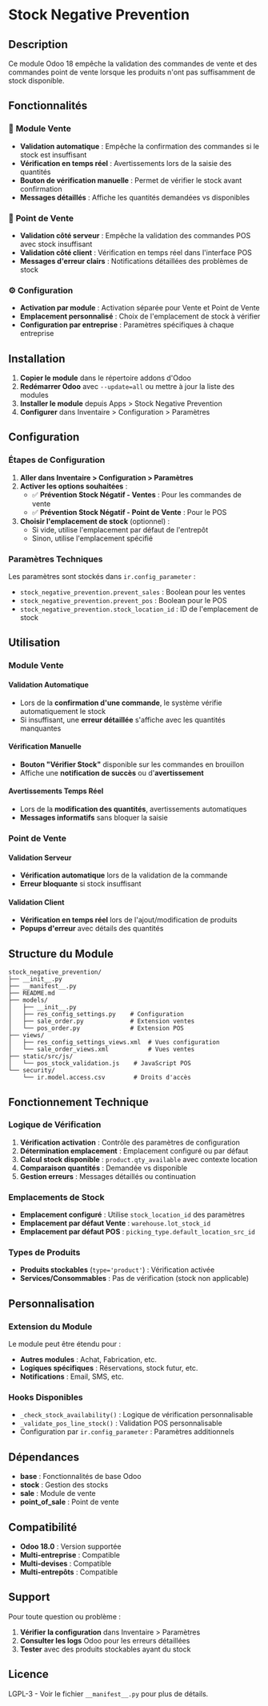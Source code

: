 # Stock Negative Prevention

## Description

Ce module Odoo 18 empêche la validation des commandes de vente et des commandes point de vente lorsque les produits n'ont pas suffisamment de stock disponible.

## Fonctionnalités

### 🛒 **Module Vente**
- **Validation automatique** : Empêche la confirmation des commandes si le stock est insuffisant
- **Vérification en temps réel** : Avertissements lors de la saisie des quantités
- **Bouton de vérification manuelle** : Permet de vérifier le stock avant confirmation
- **Messages détaillés** : Affiche les quantités demandées vs disponibles

### 🏪 **Point de Vente**
- **Validation côté serveur** : Empêche la validation des commandes POS avec stock insuffisant
- **Validation côté client** : Vérification en temps réel dans l'interface POS
- **Messages d'erreur clairs** : Notifications détaillées des problèmes de stock

### ⚙️ **Configuration**
- **Activation par module** : Activation séparée pour Vente et Point de Vente
- **Emplacement personnalisé** : Choix de l'emplacement de stock à vérifier
- **Configuration par entreprise** : Paramètres spécifiques à chaque entreprise

## Installation

1. **Copier le module** dans le répertoire addons d'Odoo
2. **Redémarrer Odoo** avec `--update=all` ou mettre à jour la liste des modules
3. **Installer le module** depuis Apps > Stock Negative Prevention
4. **Configurer** dans Inventaire > Configuration > Paramètres

## Configuration

### Étapes de Configuration

1. **Aller dans Inventaire > Configuration > Paramètres**
2. **Activer les options souhaitées** :
   - ✅ **Prévention Stock Négatif - Ventes** : Pour les commandes de vente
   - ✅ **Prévention Stock Négatif - Point de Vente** : Pour le POS
3. **Choisir l'emplacement de stock** (optionnel) :
   - Si vide, utilise l'emplacement par défaut de l'entrepôt
   - Sinon, utilise l'emplacement spécifié

### Paramètres Techniques

Les paramètres sont stockés dans `ir.config_parameter` :
- `stock_negative_prevention.prevent_sales` : Boolean pour les ventes
- `stock_negative_prevention.prevent_pos` : Boolean pour le POS
- `stock_negative_prevention.stock_location_id` : ID de l'emplacement de stock

## Utilisation

### Module Vente

#### Validation Automatique
- Lors de la **confirmation d'une commande**, le système vérifie automatiquement le stock
- Si insuffisant, une **erreur détaillée** s'affiche avec les quantités manquantes

#### Vérification Manuelle
- **Bouton "Vérifier Stock"** disponible sur les commandes en brouillon
- Affiche une **notification de succès** ou d'**avertissement**

#### Avertissements Temps Réel
- Lors de la **modification des quantités**, avertissements automatiques
- **Messages informatifs** sans bloquer la saisie

### Point de Vente

#### Validation Serveur
- **Vérification automatique** lors de la validation de la commande
- **Erreur bloquante** si stock insuffisant

#### Validation Client
- **Vérification en temps réel** lors de l'ajout/modification de produits
- **Popups d'erreur** avec détails des quantités

## Structure du Module

```
stock_negative_prevention/
├── __init__.py
├── __manifest__.py
├── README.md
├── models/
│   ├── __init__.py
│   ├── res_config_settings.py    # Configuration
│   ├── sale_order.py             # Extension ventes
│   └── pos_order.py              # Extension POS
├── views/
│   ├── res_config_settings_views.xml  # Vues configuration
│   └── sale_order_views.xml           # Vues ventes
├── static/src/js/
│   └── pos_stock_validation.js    # JavaScript POS
└── security/
    └── ir.model.access.csv        # Droits d'accès
```

## Fonctionnement Technique

### Logique de Vérification

1. **Vérification activation** : Contrôle des paramètres de configuration
2. **Détermination emplacement** : Emplacement configuré ou par défaut
3. **Calcul stock disponible** : `product.qty_available` avec contexte location
4. **Comparaison quantités** : Demandée vs disponible
5. **Gestion erreurs** : Messages détaillés ou continuation

### Emplacements de Stock

- **Emplacement configuré** : Utilise `stock_location_id` des paramètres
- **Emplacement par défaut Vente** : `warehouse.lot_stock_id`
- **Emplacement par défaut POS** : `picking_type.default_location_src_id`

### Types de Produits

- **Produits stockables** (`type='product'`) : Vérification activée
- **Services/Consommables** : Pas de vérification (stock non applicable)

## Personnalisation

### Extension du Module

Le module peut être étendu pour :
- **Autres modules** : Achat, Fabrication, etc.
- **Logiques spécifiques** : Réservations, stock futur, etc.
- **Notifications** : Email, SMS, etc.

### Hooks Disponibles

- `_check_stock_availability()` : Logique de vérification personnalisable
- `_validate_pos_line_stock()` : Validation POS personnalisable
- Configuration par `ir.config_parameter` : Paramètres additionnels

## Dépendances

- **base** : Fonctionnalités de base Odoo
- **stock** : Gestion des stocks
- **sale** : Module de vente
- **point_of_sale** : Point de vente

## Compatibilité

- **Odoo 18.0** : Version supportée
- **Multi-entreprise** : Compatible
- **Multi-devises** : Compatible
- **Multi-entrepôts** : Compatible

## Support

Pour toute question ou problème :
1. **Vérifier la configuration** dans Inventaire > Paramètres
2. **Consulter les logs** Odoo pour les erreurs détaillées
3. **Tester** avec des produits stockables ayant du stock

## Licence

LGPL-3 - Voir le fichier `__manifest__.py` pour plus de détails.
